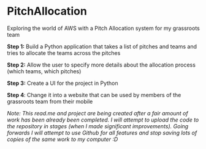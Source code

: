 # PitchAllocation
Exploring the world of AWS with a Pitch Allocation system for my grassroots team

**Step 1:**
Build a Python application that takes a list of pitches and teams and tries to allocate the teams across the pitches 

**Step 2:**
Allow the user to specify more details about the allocation process (which teams, which pitches) 

**Step 3:**
Create a UI for the project in Python

**Step 4**:
Change it into a website that can be used by members of the grassroots team from their mobile







_Note: This read.me and project are being created after a fair amount of work has been already been completed. I will attempt to upload the code to the repository in stages (when I made significant improvements). Going forwards I will attempt to use Github for all features and stop saving lots of copies of the same work to my computer :D_
